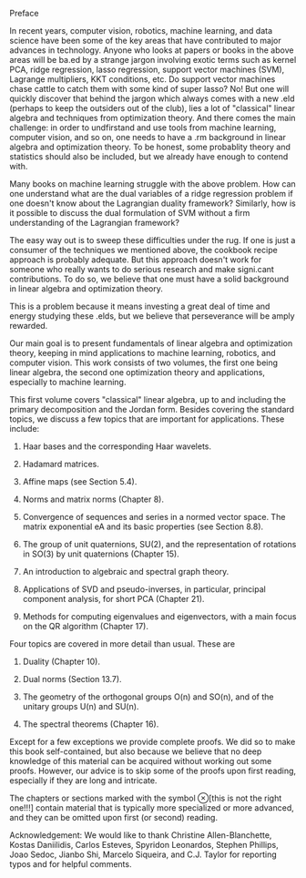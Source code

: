 Preface 

In recent years, computer vision, robotics, machine learning, and data science have been some of the key areas that have contributed to major advances in technology. Anyone who looks at papers or books in the above areas will be ba.ed by a strange jargon involving exotic terms such as kernel PCA, ridge regression, lasso regression, support vector machines (SVM), Lagrange multipliers, KKT conditions, etc. Do support vector machines chase cattle to catch them with some kind of super lasso? No! But one will quickly discover that behind the jargon which always comes with a new .eld (perhaps to keep the outsiders out of the club), lies a lot of "classical" linear algebra and techniques from optimization theory. And there comes the main challenge: in order to undfirstand and use tools from machine learning, computer vision, and so on, one needs to have a .rm background in linear algebra and optimization theory. To be honest, some probablity theory and statistics should also be included, but we already have enough to contend with. 

Many books on machine learning struggle with the above problem. How can one understand what are the dual variables of a ridge regression problem if one doesn't know about the Lagrangian duality framework? Similarly, how is it possible to discuss the dual formulation of SVM without a firm understanding of the Lagrangian framework? 

The easy way out is to sweep these difficulties under the rug. If one is just a consumer of the techniques we mentioned above, the cookbook recipe approach is probably adequate. But this approach doesn't work for someone who really wants to do serious research and make signi.cant contributions. To do so, we believe that one must have a solid background in linear algebra and optimization theory. 

This is a problem because it means investing a great deal of time and energy studying these .elds, but we believe that perseverance will be amply rewarded. 

Our main goal is to present fundamentals of linear algebra and optimization theory, keeping in mind applications to machine learning, robotics, and computer vision. This work consists of two volumes, the first one being linear algebra, the second one optimization theory and applications, especially to machine learning. 

This first volume covers "classical" linear algebra, up to and including the primary decomposition and the Jordan form. Besides covering the standard topics, we discuss a few topics that are important for applications. These include: 

1. Haar bases and the corresponding Haar wavelets. 

2. Hadamard matrices. 

3. Affine maps (see Section 5.4). 

4. Norms and matrix norms (Chapter 8). 

5. Convergence of sequences and series in a normed vector space. The matrix exponential eA and its basic properties (see Section 8.8). 

6. The group of unit quaternions, 	SU(2), and the representation of rotations in SO(3) by unit quaternions (Chapter 15). 

7. An introduction to algebraic and spectral graph theory. 

8. Applications of SVD and pseudo-inverses, in particular, principal component analysis, for short PCA (Chapter 21). 

9. Methods for computing eigenvalues and eigenvectors, with a main focus on the 	QR algorithm (Chapter 17). 

Four topics are covered in more detail than usual. These are 

1. Duality (Chapter 10). 

2. Dual norms (Section 13.7). 

3. The geometry of the orthogonal groups O(n) and SO(n), and of the unitary groups U(n) and SU(n). 

4. The spectral theorems (Chapter 16). 

Except for a few exceptions we provide complete proofs. We did so to make this book self-contained, but also because we believe that no deep knowledge of this material can be acquired without working out some proofs. However, our advice is to skip some of the proofs upon first reading, especially if they are long and intricate. 

The chapters or sections marked with the symbol $\otimes$[this is not the right one!!!] contain material that is typically more specialized or more advanced, and they can be omitted upon first (or second) reading. 

Acknowledgement: We would like to thank Christine Allen-Blanchette, Kostas Daniilidis, Carlos Esteves, Spyridon Leonardos, Stephen Phillips, Joao Sedoc, Jianbo Shi, Marcelo Siqueira, and C.J. Taylor for reporting typos and for helpful comments. 

